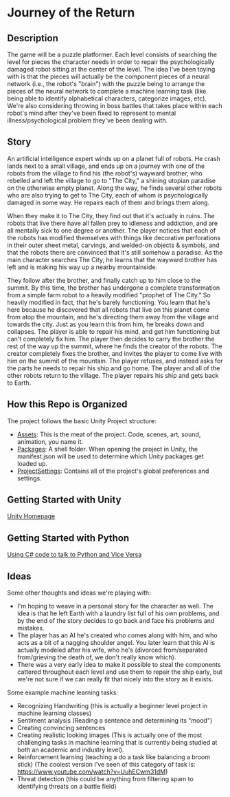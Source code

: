 # Journey of the Return

## Description
The game will be a puzzle platformer. Each level consists of searching the level for pieces the character needs in order to repair the psychologically damaged robot sitting at the center of the level. The idea I've been toying with is that the pieces will actually be the component pieces of a neural network (i.e., the robot's "brain") with the puzzle being to arrange the pieces of the neural network to complete a machine learning task (like being able to identify alphabetical characters, categorize images, etc). We're also considering throwing in boss battles that takes place within each robot's mind after they've been fixed to represent to mental illness/psychological problem they've been dealing with.

## Story
An artificial intelligence expert winds up on a planet full of robots. He crash lands next to a small village, and ends up on a journey with one of the robots from the village to find his (the robot's) wayward brother, who rebelled and left the village to go to "The City," a shining utopian paradise on the otherwise empty planet. Along the way, he finds several other robots who are also trying to get to The City, each of whom is psychologically damaged in some way. He repairs each of them and brings them along.

When they make it to The City, they find out that it's actually in ruins. The robots that live there have all fallen prey to idleness and addiction, and are all mentally sick to one degree or another. The player notices that each of the robots has modified themselves with things like decorative perforations in their outer sheet metal, carvings, and welded-on objects & symbols, and that the robots there are convinced that it's still somehow a paradise. As the main character searches The City, he learns that the wayward brother has left and is making his way up a nearby mountainside.

They follow after the brother, and finally catch up to him close to the summit. By this time, the brother has undergone a complete transformation from a simple farm robot to a heavily modified "prophet of The City." So heavily modified in fact, that he's barely functioning. You learn that he's here because he discovered that all robots that live on this planet come from atop the mountain, and he's directing them away from the village and towards the city. Just as you learn this from him, he breaks down and collapses. The player is able to repair his mind, and get him functioning but can't completely fix him. The player then decides to carry the brother the rest of the way up the summit, where he finds the creator of the robots. The creator completely fixes the brother, and invites the player to come live with him on the summit of the mountain. The player refuses, and instead asks for the parts he needs to repair his ship and go home. The player and all of the other robots return to the village. The player repairs his ship and gets back to Earth.

## How this Repo is Organized
The project follows the basic Unity Project structure:
* [Assets](): This is the meat of the project. Code, scenes, art, sound, animation, you name it.
* [Packages](): A shell folder. When opening the project in Unity, the manifest.json will be used to determine which Unity packages get loaded up. 
* [ProjectSettings](): Contains all of the project's global preferences and settings. 

## Getting Started with Unity
[Unity Homepage](https://unity.com)

## Getting Started with Python
[Using C# code to talk to Python and Vice Versa](https://www.codeproject.com/Articles/602112/Scripting-NET-Applications-with-IronPython)

## Ideas
Some other thoughts and ideas we're playing with:
- I'm hoping to weave in a personal story for the character as well. The idea is that he left Earth with a laundry list full of his own problems, and by the end of the story decides to go back and face his problems and mistakes.
- The player has an AI he's created who comes along with him, and who acts as a bit of a nagging shoulder angel. You later learn that this AI is actually modeled after his wife, who he's (divorced from/separated from/grieving the death of, we don't really know which).
- There was a very early idea to make it possible to steal the components cattered throughout each level and use them to repair the ship early, but we're not sure if we can really fit that nicely into the story as it exists.


Some example machine learning tasks:
- Recognizing Handwriting (this is actually a beginner level project in machine learning classes)
- Sentiment analysis (Reading a sentence and determining its "mood")
- Creating convincing sentences
- Creating realistic looking images (This is actually one of the most challenging tasks in machine learning that is currently being studied at both an academic and industry level).
- Reinforcement learning (teaching a do a task like balancing a broom stick) (The coolest version I've seen of this category of task is: https://www.youtube.com/watch?v=UuhECwm31dM)
- Threat detection (this could be anything from filtering spam to identifying threats on a battle field)
